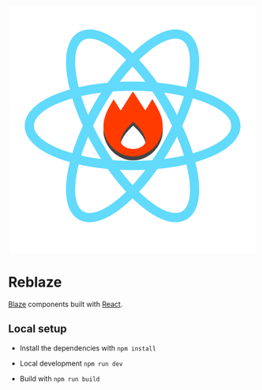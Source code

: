 <p align="center">
  <img src="Reblaze-logo.png"/>
</p>

# Reblaze

[Blaze](https://github.com/BlazeCSS/blaze) components built with [React](https://github.com/facebook/react).


## Local setup

- Install the dependencies with `npm install`

- Local development `npm run dev`

- Build with `npm run build`
